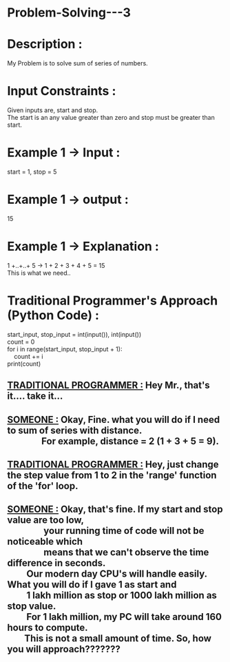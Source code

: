 # Problem-Solving---3

# Description :
My Problem is to solve sum of series of numbers. 
# Input Constraints :
Given inputs are, start and stop. <br/>
The start is an any value greater than zero and stop must be greater than start. <br/>
# Example 1 -> Input :
start = 1, stop = 5 <br/>
# Example 1 -> output :
15<br/>
# Example 1 -> Explanation :
1 +..+..+ 5 -> 1 + 2 + 3 + 4 + 5 = 15 <br/>
This is what we need.. <br/>
# Traditional Programmer's Approach (Python Code) : 
start_input, stop_input = int(input()), int(input()) <br/>
count = 0 <br/>
for i in range(start_input, stop_input + 1): <br/>
&nbsp;&nbsp;&nbsp;&nbsp;count += i <br/>
print(count) <br/>
## <u>TRADITIONAL PROGRAMMER :</u> Hey Mr., that's it.... take it...
## <u>SOMEONE :</u> Okay, Fine. what you will do if I need to sum of series with distance. <br/>&nbsp;&nbsp;&nbsp;&nbsp;&nbsp;&nbsp;&nbsp;&nbsp;&nbsp;&nbsp;&nbsp;&nbsp;&nbsp;&nbsp;&nbsp;&nbsp;For example, distance = 2 (1 + 3 + 5 = 9).  
## <u>TRADITIONAL PROGRAMMER :</u> Hey,  just change the step value from 1 to 2 in the 'range' function of the 'for' loop.
## <u>SOMEONE :</u> Okay, that's fine. If my start and stop value are too low, <br/> &nbsp;&nbsp;&nbsp;&nbsp;&nbsp;&nbsp;&nbsp;&nbsp;&nbsp;&nbsp;&nbsp;&nbsp;&nbsp;&nbsp;&nbsp;&nbsp; your running time of code will not be noticeable which<br/>&nbsp;&nbsp;&nbsp;&nbsp;&nbsp;&nbsp;&nbsp;&nbsp;&nbsp;&nbsp;&nbsp;&nbsp;&nbsp;&nbsp;&nbsp;&nbsp; means that we can't observe the time difference in seconds. <br/> &nbsp;&nbsp;&nbsp;&nbsp;&nbsp;&nbsp;&nbsp;&nbsp; Our modern day CPU's will handle easily. What you will do if I gave 1 as start and <br/> &nbsp;&nbsp;&nbsp;&nbsp;&nbsp;&nbsp;&nbsp;&nbsp; 1 lakh million as stop or 1000 lakh million as stop value. <br/> &nbsp;&nbsp;&nbsp;&nbsp;&nbsp;&nbsp;&nbsp;&nbsp; For 1 lakh million, my PC will take around 160 hours to compute. <br/> &nbsp;&nbsp;&nbsp;&nbsp;&nbsp;&nbsp;&nbsp;&nbsp;This is not a small amount of time. So, how you will approach???????


